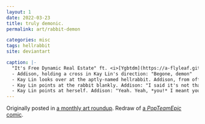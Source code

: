 ```yaml
---
layout: 1
date: 2022-03-23
title: truly demonic.
permalink: art/rabbit-demon

categories: misc
tags: hellrabbit
site: deviantart

caption: |-
  "It's Free Dynamic Real Estate" ft. <i>[Ygbtdm](https://a-flyleaf.github.io/ygbtdm/)</i> characters Addison and Kay Lin, a four-panel comic with gratuitous copypaste.
  - Addison, holding a cross in Kay Lin's direction: "Begone, demon"
  - Kay Lin looks over at the aptly-named hellrabbit. Addison, from offscreen: "No not you! *You!*"
  - Kay Lin points at the rabbit blankly. Addison: "I said it's not that... thing! It's *you!*"
  - Kay Lin points at herself. Addison: "Yeah. Yeah, *you!* I meant you!"
---
```

Originally posted in [a monthly art roundup](https://a-flyleaf.github.io/ygbtdm/gallery/roundups/2022-03). Redraw of [a <i>PopTeamEpic</i> comic](https://www.reddit.com/r/PopTeamEpic/comments/7opi1v/begone_demon/).